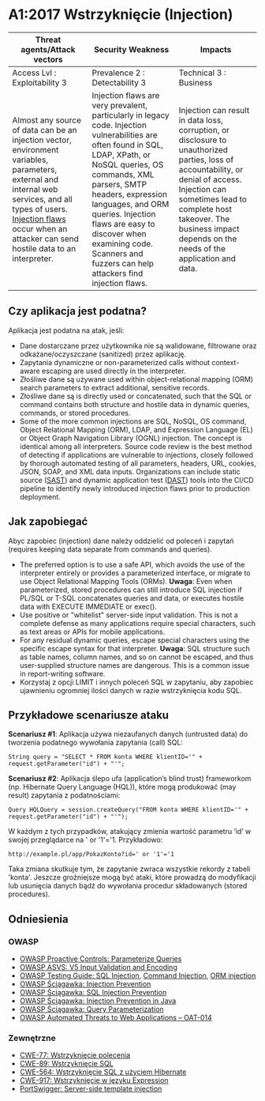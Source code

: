 # A1:2017 Wstrzyknięcie (Injection)

| Threat agents/Attack vectors | Security Weakness           | Impacts               |
| -- | -- | -- |
| Access Lvl : Exploitability 3 | Prevalence 2 : Detectability 3 | Technical 3 : Business |
| Almost any source of data can be an injection vector, environment variables, parameters, external and internal web services, and all types of users. [Injection flaws](https://www.owasp.org/index.php/Injection_Flaws) occur when an attacker can send hostile data to an interpreter. | Injection flaws are very prevalent, particularly in legacy code. Injection vulnerabilities are often found in SQL, LDAP, XPath, or NoSQL queries, OS commands, XML parsers, SMTP headers, expression languages, and ORM queries. Injection flaws are easy to discover when examining code. Scanners and fuzzers can help attackers find injection flaws. |Injection can result in data loss, corruption, or disclosure to unauthorized parties, loss of accountability, or denial of access. Injection can sometimes lead to complete host takeover. The business impact depends on the needs of the application and data.|


## Czy aplikacja jest podatna?

Aplikacja jest podatna na atak, jeśli:

* Dane dostarczane przez użytkownika nie są walidowane, filtrowane oraz odkażane/oczyszczane (sanitized) przez aplikację.
* Zapytania dynamiczne or non-parameterized calls without context-aware escaping are used directly in the interpreter.  
* Złośliwe dane są używane used within object-relational mapping (ORM) search parameters to extract additional, sensitive records.
* Złośliwe dane są  is directly used or concatenated, such that the SQL or command contains both structure and hostile data in dynamic queries, commands, or stored procedures.
* Some of the more common injections are SQL, NoSQL, OS command, Object Relational Mapping (ORM), LDAP, and Expression Language (EL) or Object Graph Navigation Library (OGNL) injection. The concept is identical among all interpreters. Source code review is the best method of detecting if applications are vulnerable to injections, closely followed by thorough automated testing of all parameters, headers, URL, cookies, JSON, SOAP, and XML data inputs. Organizations can include static source ([SAST](https://www.owasp.org/index.php/Source_Code_Analysis_Tools)) and dynamic application test ([DAST](https://www.owasp.org/index.php/Category:Vulnerability_Scanning_Tools)) tools into the CI/CD pipeline to identify newly introduced injection flaws prior to production deployment.

## Jak zapobiegać

Abyc zapobiec (injection) dane należy oddzielić od poleceń i zapytań (requires keeping data separate from commands and queries).

* The preferred option is to use a safe API, which avoids the use of the interpreter entirely or provides a parameterized interface, or migrate to use Object Relational Mapping Tools (ORMs). **Uwaga**: Even when parameterized, stored procedures can still introduce SQL injection if PL/SQL or T-SQL concatenates queries and data, or executes hostile data with EXECUTE IMMEDIATE or exec().
* Use positive or "whitelist" server-side input validation. This is not a complete defense as many applications require special characters, such as text areas or APIs for mobile applications.
* For any residual dynamic queries, escape special characters using the specific escape syntax for that interpreter. **Uwaga**: SQL structure such as table names, column names, and so on cannot be escaped, and thus user-supplied structure names are dangerous. This is a common issue in report-writing software.
* Korzystaj z opcji LIMIT i innych poleceń SQL w zapytaniu, aby zapobiec ujawnieniu ogromniej ilości danych w razie wstrzyknięcia kodu SQL.

## Przykładowe scenariusze ataku 

**Scenariusz #1**: Aplikacja używa niezaufanych danych (untrusted data) do tworzenia podatnego wywołania zapytania (call) SQL:

`String query = "SELECT * FROM konta WHERE klientID='" + request.getParameter("id") + "'";`

**Scenariusz #2**: Aplikacja ślepo ufa (application’s blind trust) frameworkom (np. Hibernate Query Language (HQL)), które mogą produkować (may result) zapytania z podatnościami:

`Query HQLQuery = session.createQuery("FROM konta WHERE klientID='" + request.getParameter("id") + "'");`

W każdym z tych przypadków, atakujący zmienia wartość parametru ‘id’ w swojej przeglądarce na ' or '1'='1. Przykładowo:

`http://example.pl/app/PokazKonto?id=' or '1'='1`

Taka zmiana skutkuje tym, że zapytanie zwraca wszystkie rekordy z tabeli 'konta'. Jeszcze groźniejsze mogą być ataki, które prowadzą do modyfikacji lub usunięcia danych bądź do wywołania procedur składowanych (stored procedures).

## Odniesienia

### OWASP

* [OWASP Proactive Controls: Parameterize Queries](https://www.owasp.org/index.php/OWASP_Proactive_Controls#2:_Parameterize_Queries)
* [OWASP ASVS: V5 Input Validation and Encoding](https://www.owasp.org/index.php/ASVS_V5_Input_validation_and_output_encoding)
* [OWASP Testing Guide: SQL Injection](https://www.owasp.org/index.php/Testing_for_SQL_Injection_(OTG-INPVAL-005)), [Command Injection](https://www.owasp.org/index.php/Testing_for_Command_Injection_(OTG-INPVAL-013)), [ORM injection](https://www.owasp.org/index.php/Testing_for_ORM_Injection_(OTG-INPVAL-007))
* [OWASP Ściągawka: Injection Prevention](https://www.owasp.org/index.php/Injection_Prevention_Cheat_Sheet)
* [OWASP Ściągawka: SQL Injection Prevention](https://www.owasp.org/index.php/SQL_Injection_Prevention_Cheat_Sheet)
* [OWASP Ściągawka: Injection Prevention in Java](https://www.owasp.org/index.php/Injection_Prevention_Cheat_Sheet_in_Java)
* [OWASP Ściągawka: Query Parameterization](https://www.owasp.org/index.php/Query_Parameterization_Cheat_Sheet)
* [OWASP Automated Threats to Web Applications – OAT-014](https://www.owasp.org/index.php/OWASP_Automated_Threats_to_Web_Applications)

### Zewnętrzne

* [CWE-77: Wstrzyknięcie polecenia](https://cwe.mitre.org/data/definitions/77.html)
* [CWE-89: Wstrzyknięcie SQL](https://cwe.mitre.org/data/definitions/89.html)
* [CWE-564: Wstrzyknięcie SQL z użyciem Hibernate](https://cwe.mitre.org/data/definitions/564.html)
* [CWE-917: Wstrzyknięcie w języku Expression](https://cwe.mitre.org/data/definitions/917.html)
* [PortSwigger: Server-side template injection](https://portswigger.net/kb/issues/00101080_serversidetemplateinjection)
